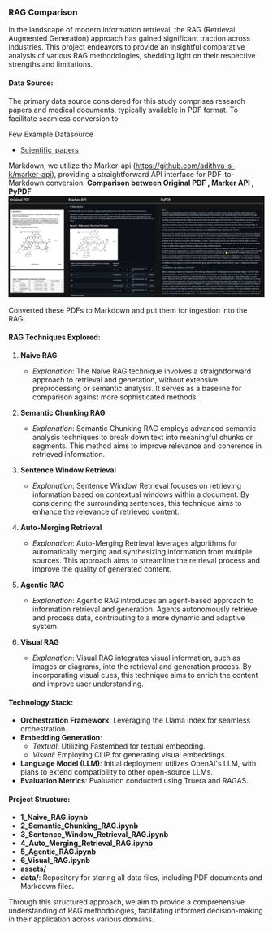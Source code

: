 ### RAG Comparison

In the landscape of modern information retrieval, the RAG (Retrieval Augmented Generation) approach has gained significant traction across industries. This project endeavors to provide an insightful comparative analysis of various RAG methodologies, shedding light on their respective strengths and limitations.

#### Data Source:

The primary data source considered for this study comprises research papers and medical documents, typically available in PDF format. To facilitate seamless conversion to 

Few Example Datasource
- [Scientific_papers](https://huggingface.co/datasets/scientific_papers)

Markdown, we utilize the Marker-api (https://github.com/adithya-s-k/marker-api), providing a straightforward API interface for PDF-to-Markdown conversion.
**Comparison between Original PDF , Marker API , PyPDF**
![Comparision](./assets/comparision.png)

Converted these PDFs to Markdown and put them for ingestion into the RAG.

#### RAG Techniques Explored:

1. **Naive RAG**
   - *Explanation*: The Naive RAG technique involves a straightforward approach to retrieval and generation, without extensive preprocessing or semantic analysis. It serves as a baseline for comparison against more sophisticated methods.

2. **Semantic Chunking RAG**
   - *Explanation*: Semantic Chunking RAG employs advanced semantic analysis techniques to break down text into meaningful chunks or segments. This method aims to improve relevance and coherence in retrieved information.

3. **Sentence Window Retrieval**
   - *Explanation*: Sentence Window Retrieval focuses on retrieving information based on contextual windows within a document. By considering the surrounding sentences, this technique aims to enhance the relevance of retrieved content.

4. **Auto-Merging Retrieval**
   - *Explanation*: Auto-Merging Retrieval leverages algorithms for automatically merging and synthesizing information from multiple sources. This approach aims to streamline the retrieval process and improve the quality of generated content.

5. **Agentic RAG**
   - *Explanation*: Agentic RAG introduces an agent-based approach to information retrieval and generation. Agents autonomously retrieve and process data, contributing to a more dynamic and adaptive system.

6. **Visual RAG**
   - *Explanation*: Visual RAG integrates visual information, such as images or diagrams, into the retrieval and generation process. By incorporating visual cues, this technique aims to enrich the content and improve user understanding.
   

#### Technology Stack:

- **Orchestration Framework**: Leveraging the Llama index for seamless orchestration.
- **Embedding Generation**:
  - *Textual*: Utilizing Fastembed for textual embedding.
  - *Visual*: Employing CLIP for generating visual embeddings.
- **Language Model (LLM)**: Initial deployment utilizes OpenAI's LLM, with plans to extend compatibility to other open-source LLMs.
- **Evaluation Metrics**: Evaluation conducted using Truera and RAGAS.



#### Project Structure:

- **1_Naive_RAG.ipynb**
- **2_Semantic_Chunking_RAG.ipynb**
- **3_Sentence_Window_Retrieval_RAG.ipynb**
- **4_Auto_Merging_Retrieval_RAG.ipynb**
- **5_Agentic_RAG.ipynb**
- **6_Visual_RAG.ipynb**
- **assets/**
- **data/**: Repository for storing all data files, including PDF documents and Markdown files.

Through this structured approach, we aim to provide a comprehensive understanding of RAG methodologies, facilitating informed decision-making in their application across various domains.